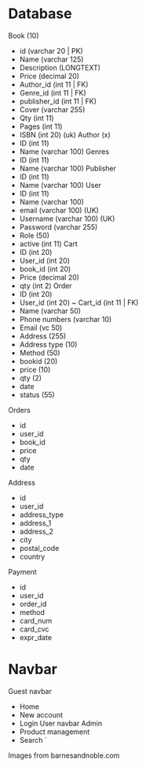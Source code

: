 # Database

Book (10)
- id (varchar 20 | PK)
- Name (varchar 125)
- Description (LONGTEXT)
- Price (decimal 20)
- Author_id (int 11 | FK)
- Genre_id (int 11 | FK)
- publisher_id (int 11 | FK)
- Cover (varchar 255)
- Qty (int 11)
- Pages (int 11)
- ISBN (int 20) (uk)
Author (x)
- ID (int 11)
- Name (varchar 100)
Genres
- ID (int 11)
- Name (varchar 100)
Publisher
- ID (int 11)
- Name (varchar 100)
User
- ID (int 11)
- Name (varchar 100)
- email (varchar 100) (UK)
- Username (varchar 100) (UK)
- Password (varchar 255)
- Role (50)
- active (int 11)
Cart
- ID (int 20)
- User_id (int 20)
- book_id (int 20)
- Price (decimal 20)
- qty (int 2)
Order
- ID (int 20)
- User_id (int 20)
~ Cart_id (int 11 | FK)
- Name (varchar 50)
- Phone numbers (varchar 10)
- Email (vc 50)
- Address (255)
- Address type (10)
- Method (50)
- bookid (20)
- price (10)
- qty (2)
- date
- status (55)

Orders
- id
- user_id
- book_id
- price
- qty
- date 

Address
- id
- user_id
- address_type
- address_1
- address_2
- city
- postal_code
- country

Payment
- id
- user_id
- order_id
- method
- card_num
- card_cvc
- expr_date

# Navbar

Guest navbar
- Home
- New account
- Login
User navbar
Admin
- Product management
- Search `

Images from barnesandnoble.com